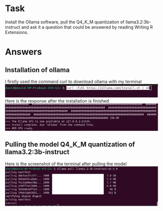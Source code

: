 # **Task** 
Install the Ollama software, pull the Q4_K_M quantization of llama3.2:3b-instruct and ask it a question that could be answered by reading Writing R Extensions.

# **Answers**

## Installation of ollama
I firstly used the command curl to download ollama with my terminal
![installation of ollama](ollama_installation.png)
Here is the response after the installation is finished
![installation finished](ollama_installation_completed.png)

## Pulling the model Q4_K_M quantization of llama3.2:3b-instruct
Here is the screenshot of the terminal after pulling the model
![llama model](pulling_model.png)

